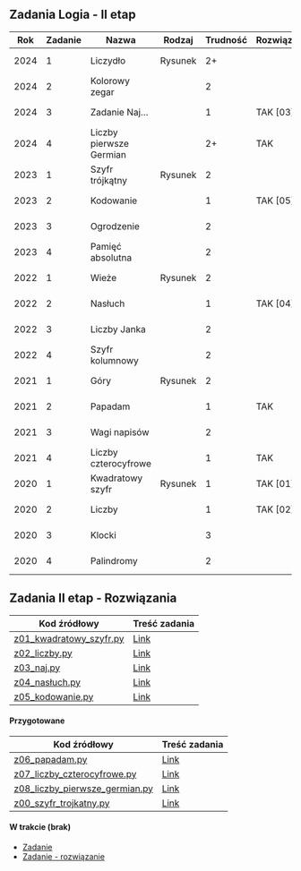 ## Zadania Logia - II etap

| Rok  | Zadanie | Nazwa                     | Rodzaj   | Trudność | Rozwiązane? | Link                                               | UWAGI |
|------|---------|---------------------------|----------|----------|-------------|----------------------------------------------------|-------|
| 2024 | 1       | Liczydło                  | Rysunek  | 2+       |             | [Zadanie 1/2024](e2/2024/z1.pdf)                   |       |
| 2024 | 2       | Kolorowy zegar            |          | 2        |             | [Zadanie 2/2024](e2/2024/z2.pdf)                   |       |
| 2024 | 3       | Zadanie Naj…              |          | 1        | TAK [03]    | [Zadanie 3/2024](e2/2024/z3_naj.pdf)               |       |
| 2024 | 4       | Liczby pierwsze Germian   |          | 2+       | TAK         | [Zadanie 4/2024](e2/2024/z4_liczby_pierwsze_germian.pdf) |       |
| 2023 | 1       | Szyfr trójkątny           | Rysunek  | 2        |             | [Zadanie 1/2023](e2/2023/z1_szyfr_trojkatny.pdf)                         |       |
| 2023 | 2       | Kodowanie                 |          | 1        | TAK [05]    | [Zadanie 2/2023](e2/2023/z2_kodowanie.pdf)         |       |
| 2023 | 3       | Ogrodzenie                |          | 2        |             | [Zadanie 3/2023](e2/2023/z3.pdf)                   |       |
| 2023 | 4       | Pamięć absolutna          |          | 2        |             | [Zadanie 4/2023](e2/2023/z4.pdf)                   |       |
| 2022 | 1       | Wieże                     | Rysunek  | 2        |             | [Zadanie 1/2022](e2/2022/z1.pdf)                   |       |
| 2022 | 2       | Nasłuch                   |          | 1        | TAK [04]    | [Zadanie 2/2022](e2/2022/z2_nasluch.pdf)           |       |
| 2022 | 3       | Liczby Janka              |          | 2        |             | [Zadanie 3/2022](e2/2022/z3.pdf)                   |       |
| 2022 | 4       | Szyfr kolumnowy           |          | 2        |             | [Zadanie 4/2022](e2/2022/z4.pdf)                   |       |
| 2021 | 1       | Góry                      | Rysunek  | 2        |             | [Zadanie 1/2021](e2/2021/z1.pdf)                   |       |
| 2021 | 2       | Papadam                   |          | 1        | TAK         | [Zadanie 2/2021](e2/2021/z2.pdf)                   |       |
| 2021 | 3       | Wagi napisów              |          | 2        |             | [Zadanie 3/2021](e2/2021/z3.pdf)                   |       |
| 2021 | 4       | Liczby czterocyfrowe      |          | 1        | TAK          | [Zadanie 4/2021](e2/2021/z4_liczby_czterocyfrowe.pdf) |       |
| 2020 | 1       | Kwadratowy szyfr          | Rysunek  | 1        | TAK [01]    | [Zadanie 1/2020](e2/2020/z1_kwadratowy_szyfr.pdf)  |       |
| 2020 | 2       | Liczby                    |          | 1        | TAK [02]    | [Zadanie 2/2020](e2/2020/z2_liczby.pdf)            |       |
| 2020 | 3       | Klocki                    |          | 3        |             | [Zadanie 3/2020](e2/2020/z3.pdf)                   |       |
| 2020 | 4       | Palindromy                |          | 2        |             | [Zadanie 4/2020](e2/2020/z4.pdf)                   |       |


## Zadania II etap - Rozwiązania  
| Kod źródłowy                                                                                       | Treść zadania |
|----------------------------------------------------------------------------------------------------|---------------|
| [z01_kwadratowy_szyfr.py](../Rozwiazania/z01_kwadratowy_szyfr.py) | [Link](e2/2020/z1_kwadratowy_szyfr.pdf)      |
| [z02_liczby.py](../Rozwiazania/z02_liczby.py)           | [Link](e2/2020/z2_liczby.pdf)      |
| [z03_naj.py](../Rozwiazania/z03_naj.py)                 | [Link](e2/2024/z3_naj.pdf)      |
| [z04_nasłuch.py](../Rozwiazania/z04_nasłuch.py)         | [Link](e2/2022/z2_nasluch.pdf)      |
| [z05_kodowanie.py](../Rozwiazania/z05_kodowanie.py)        | [Link](e2/2023/z2_kodowanie.pdf)      |

#### Przygotowane

| Kod źródłowy                                                                    | Treść zadania |
|---------------------------------------------------------------------------------|----------|
| [z06_papadam.py](../Rozwiazania/z06_papadam.py)                                 | [Link](e2/2021/z2_papadam.pdf) |
| [z07_liczby_czterocyfrowe.py](../Rozwiazania/z07_liczby_czterocyfrowe.py)       | [Link](e2/2021/z4_liczby_czterocyfrowe.pdf) |
| [z08_liczby_pierwsze_germian.py](../Rozwiazania/z08_liczby_pierwsze_germian.py) | [Link](e2/2024/z4_liczby_pierwsze_germian.pdf) |
| [z00_szyfr_trojkatny.py](../Rozwiazania/z00_szyfr_trojkatny.py)                 | [Link](e2/2023/z1_szyfr_trojkatny.pdf) |


#### W trakcie (brak)
- [Zadanie](e2/.pdf) 
- [Zadanie - rozwiązanie](../Rozwiazania/)



